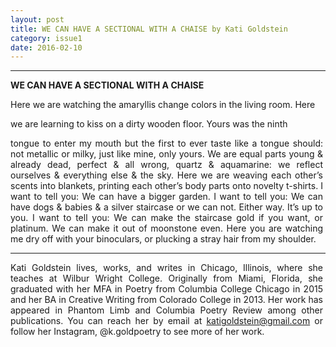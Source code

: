 ```yaml
---
layout: post
title: WE CAN HAVE A SECTIONAL WITH A CHAISE by Kati Goldstein
category: issue1
date: 2016-02-10
---
```


___

<style>
p {
	max-width: 500px;
    text-align: justify;
}
</style>

**WE CAN HAVE A SECTIONAL WITH A CHAISE**


Here we are watching the amaryllis change colors in the living room. Here 

we are learning to kiss  on a dirty wooden floor. Yours was the ninth 

tongue to enter my mouth but the first to ever taste like a tongue should: 
not metallic or milky, just like mine, only yours. We are equal parts 
young & already dead, perfect & all wrong, quartz & aquamarine: 
we reflect ourselves & everything else & the sky. Here we are weaving 
each other’s scents into blankets, printing each other’s body parts onto 
novelty t-shirts. I want to tell you: We can have a bigger garden. I want
to tell you: We can have dogs & babies & a silver staircase or we can not. 
Either way. It’s up to you. I want to tell you: We can make the staircase 
gold if you want, or platinum. We can make it out of moonstone 
even. Here you are watching me dry off with your binoculars, or plucking 
a stray hair from my shoulder.

___

Kati Goldstein lives, works, and writes in Chicago, Illinois, where she teaches at Wilbur Wright College. Originally from Miami, Florida, she graduated with her MFA in Poetry from Columbia College Chicago in 2015 and her BA in Creative Writing from Colorado College in 2013. Her work has appeared in Phantom Limb and Columbia Poetry Review among other publications. You can reach her by email at katigoldstein@gmail.com or follow her Instagram, @k.goldpoetry to see more of her work.
